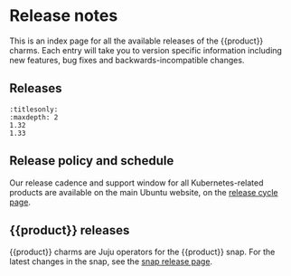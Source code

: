 # Release notes

This is an index page for all the available releases of the {{product}}
charms. Each entry will take you to version specific information including
new features, bug fixes and backwards-incompatible changes.

## Releases


```{toctree}
:titlesonly:
:maxdepth: 2
1.32
1.33
```


## Release policy and schedule

Our release cadence and support window for all Kubernetes-related products are
available on the main Ubuntu website, on the [release cycle page][].

## {{product}} releases

{{product}} charms are Juju operators for the {{product}} snap.
For the latest changes in the snap, see the [snap release page][].

<!-- LINKS -->

[release cycle page]: https://ubuntu.com/about/release-cycle#canonical-kubernetes-release-cycle
[snap release page]: ../../snap/reference/releases.md
